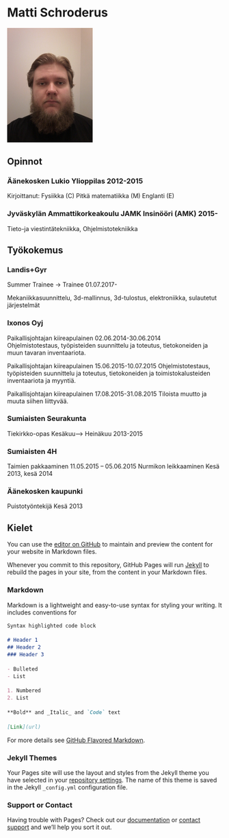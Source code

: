 # Matti Schroderus



<img src="naama.jpg" width="200">

## Opinnot



### Äänekosken Lukio          Ylioppilas          2012-2015      
Kirjoittanut: Fysiikka (C) Pitkä matematiikka (M)  Englanti (E)



### Jyväskylän Ammattikorkeakoulu JAMK          Insinööri (AMK)          2015-      
Tieto-ja viestintätekniikka, Ohjelmistotekniikka



## Työkokemus


### Landis+Gyr

Summer Trainee -> Trainee	01.07.2017-


Mekaniikkasuunnittelu, 3d-mallinnus, 3d-tulostus, elektroniikka, sulautetut järjestelmät


### Ixonos Oyj

Paikallisjohtajan  kiireapulainen	02.06.2014-30.06.2014	
Ohjelmistotestaus, työpisteiden suunnittelu ja toteutus, tietokoneiden ja muun tavaran inventaariota.	


Paikallisjohtajan  kiireapulainen	15.06.2015-10.07.2015
Ohjelmistotestaus, työpisteiden suunnittelu ja toteutus, tietokoneiden ja toimistokalusteiden inventaariota ja myyntiä.


Paikallisjohtajan  kiireapulainen	17.08.2015-31.08.2015
Tiloista muutto ja muuta siihen liittyvää.	


### Sumiaisten Seurakunta
Tiekirkko-opas	Kesäkuu–> Heinäkuu  2013-2015

### Sumiaisten 4H
Taimien pakkaaminen	11.05.2015 – 05.06.2015
Nurmikon leikkaaminen	Kesä 2013, kesä 2014

### Äänekosken kaupunki
Puistotyöntekijä Kesä 2013

## Kielet
You can use the [editor on GitHub](https://github.com/MattiSchroderus/MattiSchroderus.github.io/edit/master/README.md) to maintain and preview the content for your website in Markdown files.

Whenever you commit to this repository, GitHub Pages will run [Jekyll](https://jekyllrb.com/) to rebuild the pages in your site, from the content in your Markdown files.

### Markdown

Markdown is a lightweight and easy-to-use syntax for styling your writing. It includes conventions for



```markdown
Syntax highlighted code block

# Header 1
## Header 2
### Header 3

- Bulleted
- List

1. Numbered
2. List

**Bold** and _Italic_ and `Code` text

[Link](url) 
```

For more details see [GitHub Flavored Markdown](https://guides.github.com/features/mastering-markdown/).

### Jekyll Themes

Your Pages site will use the layout and styles from the Jekyll theme you have selected in your [repository settings](https://github.com/MattiSchroderus/MattiSchroderus.github.io/settings). The name of this theme is saved in the Jekyll `_config.yml` configuration file.

### Support or Contact

Having trouble with Pages? Check out our [documentation](https://help.github.com/categories/github-pages-basics/) or [contact support](https://github.com/contact) and we’ll help you sort it out.
